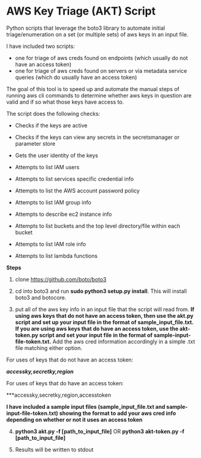 # AWS Key Triage (AKT) Script
Python scripts that leverage the boto3 library to automate initial triage/enumeration on a set (or multiple sets) of aws keys in an input file.

I have included two scripts:

- one for triage of aws creds found on endpoints (which usually do not have an access token)
- one for triage of aws creds found on servers or via metadata service queries (which do usually have an access token)

The goal of this tool is to speed up and automate the manual steps of running aws cli commands to determine whether aws keys in question are valid and if so what those keys have access to.

The script does the following checks:

- Checks if the keys are active

- Checks if the keys can view any secrets in the secretsmanager or parameter store

- Gets the user identity of the keys

- Attempts to list IAM users 

- Attempts to list services specific credential info

- Attempts to list the AWS account password policy

- Attempts to list IAM group info

- Attempts to describe ec2 instance info

- Attempts to list buckets and the top level directory/file within each bucket

- Attempts to list IAM role info

- Attempts to list lambda functions

**Steps**
1. clone https://github.com/boto/boto3

2. cd into boto3 and run **sudo python3 setup.py install**. This will install boto3 and botocore.

3. put all of the aws key info in an input file that the script will read from. **If using aws keys that do not have an access token, then use the akt.py script and set up your input file in the format of sample_input_file.txt. If you are using aws keys that do have an access token, use the akt-token.py script and set your input file in the format of sample-input-file-token.txt.** Add the aws cred information accordingly in a simple .txt file matching either option.

For uses of keys that do not have an access token:

***accessky,secretky,region***

For uses of keys that do have an access token:

***accessky,secretky,region,accesstoken

**I have included a sample input files (sample_input_file.txt and sample-input-file-token.txt) showing the format to add your aws cred info depending on whether or not it uses an access token**

4. **python3 akt.py -f [path_to_input_file]** OR **python3 akt-token.py -f [path_to_input_file]**

5. Results will be written to stdout
